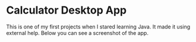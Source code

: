 # Calculator Desktop App

This is one of my first projects when I stared learning Java. It made it using external help. Below you can see a screenshot of the app.
